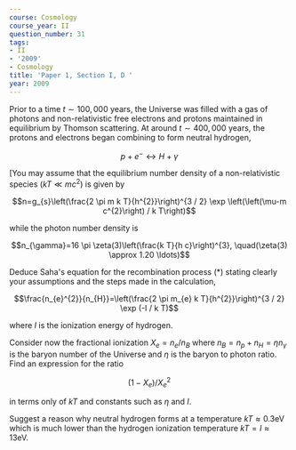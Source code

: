 ```yaml
---
course: Cosmology
course_year: II
question_number: 31
tags:
- II
- '2009'
- Cosmology
title: 'Paper 1, Section I, D '
year: 2009
---
```




Prior to a time $t \sim 100,000$ years, the Universe was filled with a gas of photons and non-relativistic free electrons and protons maintained in equilibrium by Thomson scattering. At around $t \sim 400,000$ years, the protons and electrons began combining to form neutral hydrogen,

$$p+e^{-} \leftrightarrow H+\gamma$$

[You may assume that the equilibrium number density of a non-relativistic species $\left(k T \ll m c^{2}\right)$ is given by

$$n=g_{s}\left(\frac{2 \pi m k T}{h^{2}}\right)^{3 / 2} \exp \left(\left(\mu-m c^{2}\right) / k T\right)$$

while the photon number density is

$$n_{\gamma}=16 \pi \zeta(3)\left(\frac{k T}{h c}\right)^{3}, \quad(\zeta(3) \approx 1.20 \ldots)$$

Deduce Saha's equation for the recombination process $(*)$ stating clearly your assumptions and the steps made in the calculation,

$$\frac{n_{e}^{2}}{n_{H}}=\left(\frac{2 \pi m_{e} k T}{h^{2}}\right)^{3 / 2} \exp (-I / k T)$$

where $I$ is the ionization energy of hydrogen.

Consider now the fractional ionization $X_{e}=n_{e} / n_{B}$ where $n_{B}=n_{p}+n_{H}=\eta n_{\gamma}$ is the baryon number of the Universe and $\eta$ is the baryon to photon ratio. Find an expression for the ratio

$$\left(1-X_{e}\right) / X_{e}^{2}$$

in terms only of $k T$ and constants such as $\eta$ and $I$.

Suggest a reason why neutral hydrogen forms at a temperature $k T \approx 0.3 \mathrm{eV}$ which is much lower than the hydrogen ionization temperature $k T=I \approx 13 \mathrm{eV}$.